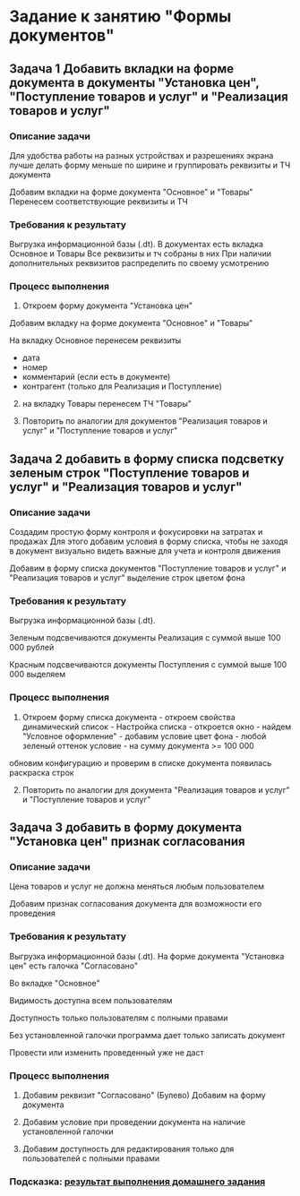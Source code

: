 # Задание к занятию "Формы документов"

## Задача 1 Добавить вкладки на форме документа в документы "Установка цен", "Поступление товаров и услуг" и "Реализация товаров и услуг"

### Описание задачи

Для удобства работы на разных устройствах и разрешениях экрана лучше делать форму меньше по ширине и группировать реквизиты и ТЧ документа

Добавим вкладки на форме документа "Основное" и "Товары"
Перенесем соответствующие реквизиты и ТЧ

### Требования к результату

Выгрузка информационной базы (.dt).
В документах есть вкладка Основное и Товары
Все реквизиты и тч собраны в них
При наличии дополнительных реквизитов распределить по своему усмотрению

### Процесс выполнения

1. Откроем форму документа "Установка цен"

Добавим вкладку на форме документа "Основное" и "Товары"

На вкладку Основное перенесем реквизиты
- дата
- номер
- комментарий (если есть в документе)
- контрагент (только для Реализация и Поступление)

2. на вкладку Товары перенесем ТЧ "Товары"

3. Повторить по аналогии для документов "Реализация товаров и услуг" и "Поступление товаров и услуг"

## Задача 2 добавить в форму списка подсветку зеленым строк "Поступление товаров и услуг" и "Реализация товаров и услуг" 

### Описание задачи

Создадим простую форму контроля и фокусировки на затратах и продажах
Для этого добавим условия в форму списка, чтобы не заходя в документ визуально видеть важные для учета и контроля движения

Добавим в форму списка документов "Поступление товаров и услуг" и "Реализация товаров и услуг" выделение строк цветом фона 

### Требования к результату

Выгрузка информационной базы (.dt). 

Зеленым подсвечиваются документы Реализация с суммой выше 100 000 рублей

Красным подсвечиваются документы Поступления с суммой выше 100 000 выделяем 

### Процесс выполнения

1. Откроем форму списка документа - откроем свойства динамический список - Настройка списка - откроется окно - найдем "Условное оформление" - добавим условие
цвет фона - любой зеленый оттенок
условие - на сумму документа >= 100 000

обновим конфигурацию и проверим в списке документа появилась раскраска строк

2. Повторить по аналогии для документа "Реализация товаров и услуг" и "Поступление товаров и услуг"

## Задача 3 добавить в форму документа "Установка цен" признак согласования

### Описание задачи

Цена товаров и услуг не должна меняться любым пользователем

Добавим признак согласования документа для возможности его проведения

### Требования к результату

Выгрузка информационной базы (.dt). На форме документа "Установка цен" есть галочка "Согласовано"

Во вкладке "Основное"

Видимость доступна всем пользователям

Доступность только пользователям с полными правами

Без установленной галочки программа дает только записать документ

Провести или изменить проведенный уже не даст

### Процесс выполнения

1. Добавим реквизит "Согласовано" (Булево)
Добавим на форму документа

2. Добавим условие при проведении документа на наличие установленной галочки

3. Добавим доступность для редактирования только для пользователей с полными правами

### Подсказка: [результат выполнения домашнего задания](Examples/homework-5-4-example.md)

